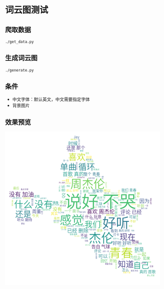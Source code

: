 # 词云图测试

## 爬取数据

```shell
./get_data.py
```

## 生成词云图

```shell
./generate.py
```

## 条件

+ 中文字体：默认英文，中文需要指定字体
+ 背景图片

## 效果预览

![](./cloud.png)

